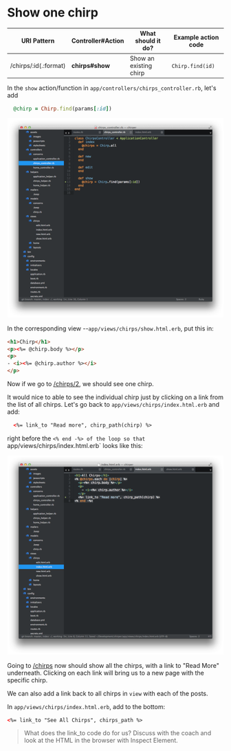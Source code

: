 # Show one chirp

| URI Pattern | Controller#Action | What should it do? | Example action code |
| -- | -- | -- | -- |
| /chirps/:id(.:format) | **chirps#show** | Show an existing chirp |  `Chirp.find(id)` |

In the `show` action/function in  `app/controllers/chirps_controller.rb`, let's add

```rb
  @chirp = Chirp.find(params[:id])
```
![](../images/sublime_controller_show.png)


In the corresponding view --`app/views/chirps/show.html.erb`, put this in:

```html
<h1>Chirp</h1>
<p><%= @chirp.body %></p>
<p>
- <i><%= @chirp.author %></i>
</p>
```

Now if we go to [/chirps/2](http://localhost:3000/chirps/2),
we should see one chirp.

It would nice to able to see the individual chirp just by clicking on a link from the list of all chirps.  Let's go back to `app/views/chirps/index.html.erb` and add:

```html
  <%= link_to "Read more", chirp_path(chirp) %>
```
right before the `<% end -%> of the loop so that `app/views/chirps/index.html.erb` looks like this:

![](../images/sublime_link_to.png)

Going to [/chirps](http://localhost:3000/chirps) now should show all the chirps, with a link to "Read More" underneath.  Clicking on each link will bring us to a new page with the specific chirp.

We can also add a link back to all chirps in `view` with each of the posts.

In `app/views/chirps/index.html.erb`, add to the bottom:

```html
<%= link_to "See All Chirps", chirps_path %>
```

> What does the link_to code do for us?  Discuss with the coach and look at the HTML in the browser with Inspect Element.

<!-- TODO: if there is time, include screenshots of doing inspect element.  Otherwise, assume the coach will help them with that. -->

